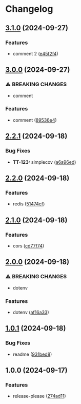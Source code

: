 # Changelog

## [3.1.0](https://github.com/johand/ghat/compare/v3.0.0...v3.1.0) (2024-09-27)


### Features

* comment 2 ([e45f2f4](https://github.com/johand/ghat/commit/e45f2f422ade0036c5547719535911e1c57aab9b))

## [3.0.0](https://github.com/johand/ghat/compare/v2.2.1...v3.0.0) (2024-09-27)


### ⚠ BREAKING CHANGES

* comment

### Features

* comment ([89536e4](https://github.com/johand/ghat/commit/89536e48150b3d0c33c4853158e075588fcc6e9b))

## [2.2.1](https://github.com/johand/ghat/compare/v2.2.0...v2.2.1) (2024-09-18)


### Bug Fixes

* **TT-123:** simplecov ([a6a96ed](https://github.com/johand/ghat/commit/a6a96ed3e5f706407dbb037bb71acd0eedc6a931))

## [2.2.0](https://github.com/johand/ghat/compare/v2.1.0...v2.2.0) (2024-09-18)


### Features

* redis ([51474cf](https://github.com/johand/ghat/commit/51474cfd6670ab70b54ad169bd51272ca5f45113))

## [2.1.0](https://github.com/johand/ghat/compare/v2.0.0...v2.1.0) (2024-09-18)


### Features

* cors ([cd77f74](https://github.com/johand/ghat/commit/cd77f747e6d1eedde3c40346cb047044bc5f6683))

## [2.0.0](https://github.com/johand/ghat/compare/v1.0.1...v2.0.0) (2024-09-18)


### ⚠ BREAKING CHANGES

* dotenv

### Features

* dotenv ([af16a33](https://github.com/johand/ghat/commit/af16a33c2c58b98497a40b7d3f201614f9a948cc))

## [1.0.1](https://github.com/johand/ghat/compare/v1.0.0...v1.0.1) (2024-09-18)


### Bug Fixes

* readme ([931bed8](https://github.com/johand/ghat/commit/931bed87103a1bfc1fc8b893dfaca9ed906c243d))

## 1.0.0 (2024-09-17)


### Features

* release-please ([274ad11](https://github.com/johand/ghat/commit/274ad11d498aa588fd42f0d8f481b0af5b2729fc))
